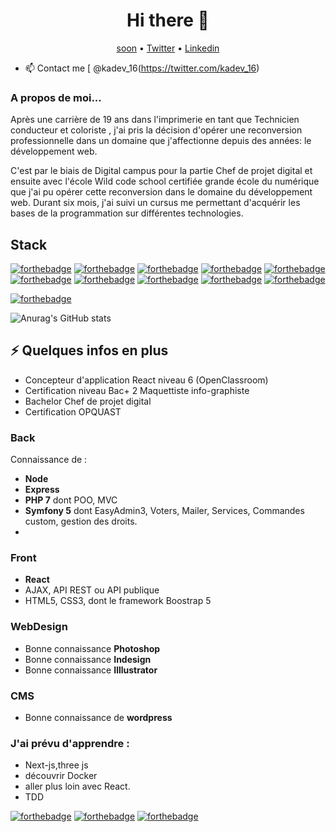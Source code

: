 

<h1 align="center">Hi there 👋</h1>
<p align="center">
  <a href="https://www.fr/">soon</a> •
  <a href="https://twitter.com/ka_dev16">Twitter</a> •
  <a href="https://www.linkedin.com/in/karim-a-a23816176">Linkedin</a>
</p>

* 📫 Contact me [ @kadev_16(https://twitter.com/kadev_16)

### A propos de moi...

Après une carrière de 19 ans dans l'imprimerie en tant que Technicien conducteur et coloriste , j'ai pris la décision d'opérer une reconversion professionnelle dans un domaine que j'affectionne depuis des années: le développement web.

C'est par le biais de Digital campus pour la partie Chef de projet digital et  ensuite avec l'école Wild code school certifiée grande école du numérique que j'ai pu opérer cette reconversion dans le domaine du développement web. Durant six mois, j'ai suivi un cursus me permettant d'acquérir les bases de la programmation sur différentes technologies.

## Stack

[![forthebadge](https://img.shields.io/badge/Symfony-000000?style=for-the-badge&logo=Symfony&logoColor=white)](http://forthebadge.com)
[![forthebadge](https://img.shields.io/badge/PHP-777BB4?style=for-the-badge&logo=php&logoColor=white)](http://forthebadge.com)
[![forthebadge](https://img.shields.io/badge/HTML5-E34F26?style=for-the-badge&logo=html5&logoColor=white)](http://forthebadge.com)
[![forthebadge](https://img.shields.io/badge/CSS3-1572B6?style=for-the-badge&logo=css3&logoColor=white)](http://forthebadge.com)
[![forthebadge](https://img.shields.io/badge/JavaScript-F7DF1E?style=for-the-badge&logo=javascript&logoColor=black)](http://forthebadge.com)
[![forthebadge](https://img.shields.io/badge/json-5E5C5C?style=for-the-badge&logo=json&logoColor=white)](http://forthebadge.com)
[![forthebadge](https://img.shields.io/badge/MySQL-00000F?style=for-the-badge&logo=mysql&logoColor=white)](http://forthebadge.com)
[![forthebadge](https://img.shields.io/badge/Bootstrap-563D7C?style=for-the-badge&logo=bootstrap&logoColor=white)](http://forthebadge.com)
[![forthebadge](https://img.shields.io/badge/Git-F05032?style=for-the-badge&logo=git&logoColor=white)](http://forthebadge.com)
[![forthebadge](https://img.shields.io/badge/Insomnia-5849be?style=for-the-badge&logo=Insomnia&logoColor=white)](http://forthebadge.com)

[![forthebadge](https://forthebadge.com/images/badges/built-with-wordpress.svg)](https://forthebadge.com)

![Anurag's GitHub stats](https://github-readme-stats.vercel.app/api?username=kadev-oclock&show_icons=true&theme=radical)

## ⚡️ Quelques infos en plus
- Concepteur d'application React niveau 6 (OpenClassroom)
- Certification niveau Bac+ 2 Maquettiste info-graphiste
- Bachelor  Chef de projet digital
- Certification OPQUAST
### Back
Connaissance de : 
- **Node**
- **Express**
- **PHP 7** dont POO, MVC 
- **Symfony 5** dont EasyAdmin3, Voters, Mailer, Services, Commandes custom, gestion des droits.
- 
### Front
- **React** 
-  AJAX, API REST ou API publique
- HTML5, CSS3, dont le framework Boostrap 5


### WebDesign
- Bonne connaissance **Photoshop**
- Bonne connaissance **Indesign**
- Bonne connaissance **Illlustrator**

### CMS
- Bonne connaissance de **wordpress**

### J'ai prévu d'apprendre :
-  Next-js,three js 
- découvrir Docker
- aller plus loin avec React.
- TDD

[![forthebadge](https://img.shields.io/badge/Vue-563D7C?style=for-the-badge&logo=vue&logoColor=white)](http://forthebadge.com)
[![forthebadge](https://img.shields.io/badge/Docker-F05032?style=for-the-badge&logo=docker&logoColor=white)](http://forthebadge.com)
[![forthebadge](https://img.shields.io/badge/Python-5849be?style=for-the-badge&logo=python&logoColor=white)](http://forthebadge.com)
